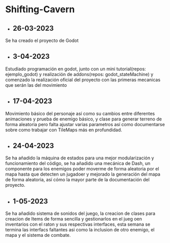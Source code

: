 # Shifting-Cavern
- ## 26-03-2023 
Se ha creado el proyecto de Godot

- ## 3-04-2023
Estudiado programación en godot, junto con un mini tutorial(repos: ejemplo_godot) y realización de addons(repos: godot_stateMachine) y comenzado la realización oficial del proyecto con las primeras mecanicas que serán las del movimiento

- ## 17-04-2023
Movimiento básico del personaje así como su cambios entre diferentes animaciones y prueba de enemigo básico, y clase para generar terreno de forma aleatoria pero falta ajustar varias parametros así como documentarse sobre como trabajar con TileMaps más en profundidad.

- ## 24-04-2023
Se ha añadido la máquina de estados para una mejor modularización y funcionamiento del código, se ha añadido una mecánica de Dash, un componente para los enemigos poder moverme de forma aleatoria por el mapa hasta que detecten un jugadoer y mejorado la generación del mapa de forma aleatoria, así cómo la mayor parte de la documentación del proyecto. 

- ## 1-05-2023
Se ha añadido sistema de sonidos del juego, la creacion de clases para creacion de Items de forma sencilla y gestionarlos en el jueg oen inventarios con el raton y sus respectivas interfaces, esta semana se termina las interfacs faltantes asi como la inclusion de otro enemigo, el mapa y el sistema de combate.

